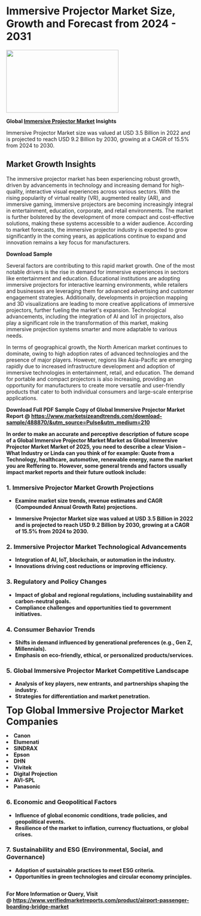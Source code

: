 <H1>Immersive Projector Market Size, Growth and Forecast from 2024 - 2031</H1><img class="aligncenter size-medium wp-image-584254" src="https://thirdeyenews.in/wp-content/uploads/2024/09/Global-Market-Research-300x168.jpeg" alt="" width="300" height="168" /><p><strong>Global&nbsp;<a href="https://www.marketsizeandtrends.com/download-sample/488870/&amp;utm_source=Pulse&amp;utm_medium=210">Immersive Projector Market</a> Insights</strong></p><p>Immersive Projector Market size was valued at USD 3.5 Billion in 2022 and is projected to reach USD 9.2 Billion by 2030, growing at a CAGR of 15.5% from 2024 to 2030.</p><p><h2>Market Growth Insights</h2> <p>The immersive projector market has been experiencing robust growth, driven by advancements in technology and increasing demand for high-quality, interactive visual experiences across various sectors. With the rising popularity of virtual reality (VR), augmented reality (AR), and immersive gaming, immersive projectors are becoming increasingly integral in entertainment, education, corporate, and retail environments. The market is further bolstered by the development of more compact and cost-effective solutions, making these systems accessible to a wider audience. According to market forecasts, the immersive projector industry is expected to grow significantly in the coming years, as applications continue to expand and innovation remains a key focus for manufacturers.</p> <p><strong>Download Sample</strong></p> <p>Several factors are contributing to this rapid market growth. One of the most notable drivers is the rise in demand for immersive experiences in sectors like entertainment and education. Educational institutions are adopting immersive projectors for interactive learning environments, while retailers and businesses are leveraging them for advanced advertising and customer engagement strategies. Additionally, developments in projection mapping and 3D visualizations are leading to more creative applications of immersive projectors, further fueling the market's expansion. Technological advancements, including the integration of AI and IoT in projectors, also play a significant role in the transformation of this market, making immersive projection systems smarter and more adaptable to various needs.</p> <p>In terms of geographical growth, the North American market continues to dominate, owing to high adoption rates of advanced technologies and the presence of major players. However, regions like Asia-Pacific are emerging rapidly due to increased infrastructure development and adoption of immersive technologies in entertainment, retail, and education. The demand for portable and compact projectors is also increasing, providing an opportunity for manufacturers to create more versatile and user-friendly products that cater to both individual consumers and large-scale enterprise applications.</p> <p><strong></p><p><span class=""><strong>Download Full PDF Sample Copy of Global Immersive Projector Market Report</strong> @ <a href="https://www.marketsizeandtrends.com/download-sample/488870/&amp;utm_source=Pulse&amp;utm_medium=210" target="_blank">https://www.marketsizeandtrends.com/download-sample/488870/&amp;utm_source=Pulse&amp;utm_medium=210</a></span></p><p>In order to make an accurate and perceptive description of future scope of a Global&nbsp;Immersive Projector Market Market as Global&nbsp;Immersive Projector Market Market of 2025, you need to describe a clear Vision &ndash; What Industry or Linda can you think of for example: Quote from a Technology, healthcare, automotive, renewable energy, name the market you are Reffering to. However, some general trends and factors usually impact market reports and their future outlook include:</p><h3>1.&nbsp;<strong>Immersive Projector Market Growth Projections</strong></h3><ul><li>Examine market size trends, revenue estimates and CAGR (Compounded Annual Growth Rate) projections.</li><li><p>Immersive Projector Market size was valued at USD 3.5 Billion in 2022 and is projected to reach USD 9.2 Billion by 2030, growing at a CAGR of 15.5% from 2024 to 2030.</p></li></ul><h3>2.&nbsp;<strong>Immersive Projector Market Technological Advancements</strong></h3><ul><li>Integration of AI, IoT, blockchain, or automation in the industry.</li><li>Innovations driving cost reductions or improving efficiency.</li></ul><h3>3.&nbsp;<strong>Regulatory and Policy Changes</strong></h3><ul><li>Impact of global and regional regulations, including sustainability and carbon-neutral goals.</li><li>Compliance challenges and opportunities tied to government initiatives.</li></ul><h3>4.&nbsp;<strong>Consumer Behavior Trends</strong></h3><ul><li>Shifts in demand influenced by generational preferences (e.g., Gen Z, Millennials).</li><li>Emphasis on eco-friendly, ethical, or personalized products/services.</li></ul><h3>5.&nbsp;<strong>Global Immersive Projector Market Competitive Landscape</strong></h3><ul><li>Analysis of key players, new entrants, and partnerships shaping the industry.</li><li>Strategies for differentiation and market penetration.</li></ul><p data-pm-slice="1 1 []"><span style="color: inherit; font-family: inherit; font-size: 25px;">Top Global Immersive Projector Market Companies</span></p><div class="" data-test-id=""><p><li>Canon</li><li> Elumenati</li><li> SINDRAX</li><li> Epson</li><li> DHN</li><li> Vivitek</li><li> Digital Projection</li><li> AVI-SPL</li><li> Panasonic</li></p></div><h3>6.&nbsp;<strong>Economic and Geopolitical Factors</strong></h3><ul><li>Influence of global economic conditions, trade policies, and geopolitical events.</li><li>Resilience of the market to inflation, currency fluctuations, or global crises.</li></ul><h3>7.&nbsp;<strong>Sustainability and ESG (Environmental, Social, and Governance)</strong></h3><ul><li>Adoption of sustainable practices to meet ESG criteria.</li><li>Opportunities in green technologies and circular economy principles.</li></ul><h2><strong style="font-size: 14px;">For More Information or Query, Visit @&nbsp;</strong><a style="background-color: #ffffff; font-size: 14px;" href="https://www.marketsizeandtrends.com/report/immersive-projector-market/" target="_blank">https://www.verifiedmarketreports.com/product/airport-passenger-boarding-bridge-market</a></h2>
